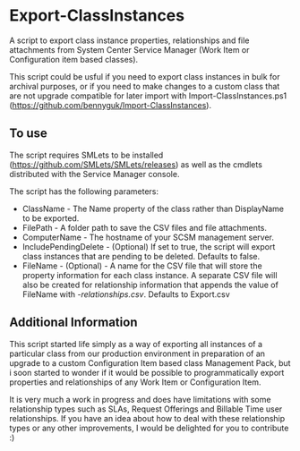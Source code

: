 # Export-ClassInstances
A script to export class instance properties, relationships and file attachments from System Center Service Manager (Work Item or Configuration item based classes).
    
This script could be usful if you need to export class instances in bulk for archival purposes, or if you need to make changes to a custom class that are not upgrade compatible for later import with Import-ClassInstances.ps1 (https://github.com/bennyguk/Import-ClassInstances).



## To use
The script requires SMLets to be installed (https://github.com/SMLets/SMLets/releases) as well as the cmdlets distributed with the Service Manager console.

The script has the following parameters:
* ClassName - The Name property of the class rather than DisplayName to be exported.
* FilePath - A folder path to save the CSV files and file attachments.
* ComputerName - The hostname of your SCSM management server.
* IncludePendingDelete - (Optional) If set to true, the script will export class instances that are pending to be deleted. Defaults to false.
* FileName - (Optional) - A name for the CSV file that will store the property information for each class instance. A separate CSV file will also be created for relationship information that appends the value of FileName with *-relationships.csv*. Defaults to Export.csv

## Additional Information
This script started life simply as a way of exporting all instances of a particular class from our production environment in preparation of an upgrade to a custom Configuration Item based class Management Pack, but i soon started to wonder if it would be possible to programmatically export properties and relationships of any Work Item or Configuration Item. 

It is very much a work in progress and does have limitations with some relationship types such as SLAs, Request Offerings and Billable Time user relationships. If you have an idea about how to deal with these relationship types or any other improvements, I would be delighted for you to contribute :)
